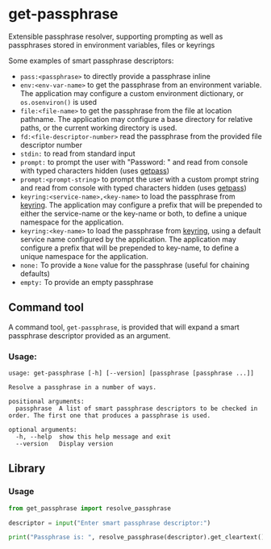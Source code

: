 # get-passphrase

Extensible passphrase resolver, supporting prompting as well as passphrases stored in environment variables, files or keyrings

Some examples of smart passphrase descriptors:

- `pass:<passphrase>`  to directly provide a passphrase inline
- `env:<env-var-name>` to get the passphrase from an environment variable. The application may configure a custom environment dictionary, or `os.osenviron()` is used
- `file:<file-name>` to get the passphrase from the file at location pathname. The application may configure a base directory for relative paths, or the current working directory is used.
- `fd:<file-descriptor-number>` read the passphrase from the provided file descriptor number
- `stdin:` to read from standard input
- `prompt:` to prompt the user with "Password: " and read from console with typed characters hidden (uses [getpass](https://docs.python.org/3/library/getpass.html))
- `prompt:<prompt-string>` to prompt the user with a custom prompt string and read from console with typed characters hidden (uses [getpass](https://docs.python.org/3/library/getpass.html))
- `keyring:<service-name>,<key-name>` to load the passphrase from [keyring](https://pypi.org/project/keyring/). The application may configure a prefix that will be prepended to either the service-name or the key-name or both, to define a unique namespace for the application.
- `keyring:<key-name>` to load the passphrase from [keyring](https://pypi.org/project/keyring/), using a default service name configured by the application. The application may configure a prefix that will be prepended to key-name, to define a unique namespace for the application.
- `none:`  To provide a `None` value for the passphrase (useful for chaining defaults)
- `empty:`  To provide an empty passphrase

## Command tool
A command tool, `get-passphrase`, is provided that will expand a smart passphrase descriptor provided as an argument.

### Usage:
```
usage: get-passphrase [-h] [--version] [passphrase [passphrase ...]]

Resolve a passphrase in a number of ways.

positional arguments:
  passphrase  A list of smart passphrase descriptors to be checked in order. The first one that produces a passphrase is used.

optional arguments:
  -h, --help  show this help message and exit
  --version   Display version
```

## Library

### Usage

```python
from get_passphrase import resolve_passphrase

descriptor = input("Enter smart passphrase descriptor:")

print("Passphrase is: ", resolve_passphrase(descriptor).get_cleartext())
```
